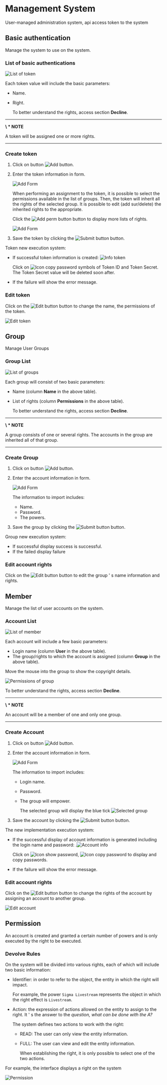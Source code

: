 
# Management System

User-managed administration system, api access token to the system

## Basic authentication

Manage the system to use on the system.

### List of basic authentications
![List of token](./images/um-basic-auth/list.png)

Each token value will include the basic parameters:

- Name.
- Right.

  To better understand the rights, access section **Decline**.

---

**\ * NOTE**

A token will be assigned one or more rights.

---

### Create token

1. Click on button ![Add button](./images/um-member/btn-add.png).
2. Enter the token information in form.

    ![Add Form](./images/um-basic-auth/form-add.png)

    When performing an assignment to the token, it is possible to select the permissions available in the list of groups. Then, the token will inherit all the rights of the selected group. It is possible to edit (add sur/delete) the inherited rights to the appropriate.

    Click the ![Add perm button](./images/um-basic-auth/btn-add-perm.png) button to display more lists of rights.

    ![Add Form](./images/um-basic-auth/form-add-2.png)

3. Save the token by clicking the ![Submit button](./images/um-member/btn-submit.png) button.

  Token new execution system:
  - If successful token information is created: ![Info token](./images/um-basic-auth/info.png)

    Click on ![Icon copy password](./images/um-member/icon-copy.png) symbols of Token ID and Token Secret. The Token Secret value will be deleted soon after.

  - If the failure will show the error message.

### Edit token

Click on the ![Edit button](./images/um-action-btns/edit.png) button to change the name, the permissions of the token.

![Edit token](./images/um-basic-auth/form-edit.png)


## Group

Manage User Groups

### Group List
![List of groups](./images/um-group/list.png)


Each group will consist of two basic parameters:

- Name (column **Name** in the above table).
- List of rights (column **Permissions** in the above table).

  To better understand the rights, access section **Decline**.

---

**\ * NOTE**

A group consists of one or several rights. The accounts in the group are inherited all of that group.

---

### Create Group

1. Click on button ![Add button](./images/um-member/btn-add.png).
2. Enter the account information in form.

    ![Add Form](./images/um-group/form-add.png)

    The information to import includes:
    - Name.
    - Password.
    - The powers.
3. Save the group by clicking the ![Submit button](./images/um-member/btn-submit.png) button.

  Group new execution system:
  - If successful display success is successful.
  - If the failed display failure

### Edit account rights

Click on the ![Edit button](./images/um-action-btns/edit.png) button to edit the group ' s name information and rights.


## Member

Manage the list of user accounts on the system.

### Account List
![List of member](./images/um-member/list.png)


Each account will include a few basic parameters:

- Login name (column **User** in the above table).
- The group/rights to which the account is assigned (column **Group** in the above table).

Move the mouse into the group to show the copyright details.

  ![Permissions of group](./images/um-member/permission.png)

  To better understand the rights, access section **Decline**.

---

**\ * NOTE**

An account will be a member of one and only one group.

---

### Create Account

1. Click on button ![Add button](./images/um-member/btn-add.png).
2. Enter the account information in form.

    ![Add Form](./images/um-member/form-add.png)

    The information to import includes:
    - Login name.
    - Password.
    - The group will empower.

      The selected group will display the blue tick ![Selected group](./images/um-member/group-selected.png)
3. Save the account by clicking the ![Submit button](./images/um-member/btn-submit.png) button.

  The new implementation execution system:
  - If the successful display of account information is generated including the login name and password: .![Account info](./images/um-member/account-info.png)

    Click on ![Icon show password](./images/um-member/icon-eye.png), ![Icon copy password](./images/um-member/icon-copy.png)  to display and copy passwords.

  - If the failure will show the error message.

### Edit account rights

Click on the ![Edit button](./images/um-action-btns/edit.png) button to change the rights of the account by assigning an account to another group.

![Edit account](./images/um-member/form-edit.png)


## Permission

An account is created and granted a certain number of powers and is only executed by the right to be executed.

### Devolve Rules

On the system will be divided into various rights, each of which will include two basic information:

- Identifier: in order to refer to the object, the entity in which the right will impact.

  For example, the power `Sigma Livestream` represents the object in which the right effect is `Livestream`.
- Action: the expression of actions allowed on the entity to assign to the right. It &apos; s the answer to the *question, what can be done with the A?*

  The system defines two actions to work with the right:
  - READ: The user can only view the entity information.
  - FULL: The user can view and edit the entity information.

    When establishing the right, it is only possible to select one of the two actions.

For example, the interface displays a right on the system

  ![Permission](./images/um-permission/general.png)

